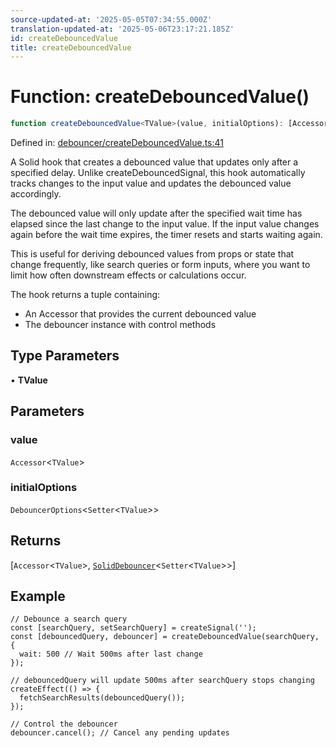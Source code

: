 ```yaml
---
source-updated-at: '2025-05-05T07:34:55.000Z'
translation-updated-at: '2025-05-06T23:17:21.185Z'
id: createDebouncedValue
title: createDebouncedValue
---
```


<!-- DO NOT EDIT: this page is autogenerated from the type comments -->

# Function: createDebouncedValue()

```ts
function createDebouncedValue<TValue>(value, initialOptions): [Accessor<TValue>, SolidDebouncer<Setter<TValue>>]
```

Defined in: [debouncer/createDebouncedValue.ts:41](https://github.com/TanStack/pacer/blob/main/packages/solid-pacer/src/debouncer/createDebouncedValue.ts#L41)

A Solid hook that creates a debounced value that updates only after a specified delay.
Unlike createDebouncedSignal, this hook automatically tracks changes to the input value
and updates the debounced value accordingly.

The debounced value will only update after the specified wait time has elapsed since
the last change to the input value. If the input value changes again before the wait
time expires, the timer resets and starts waiting again.

This is useful for deriving debounced values from props or state that change frequently,
like search queries or form inputs, where you want to limit how often downstream effects
or calculations occur.

The hook returns a tuple containing:
- An Accessor that provides the current debounced value
- The debouncer instance with control methods

## Type Parameters

• **TValue**

## Parameters

### value

`Accessor`\<`TValue`\>

### initialOptions

`DebouncerOptions`\<`Setter`\<`TValue`\>\>

## Returns

\[`Accessor`\<`TValue`\>, [`SolidDebouncer`](../interfaces/soliddebouncer.md)\<`Setter`\<`TValue`\>\>\]

## Example

```tsx
// Debounce a search query
const [searchQuery, setSearchQuery] = createSignal('');
const [debouncedQuery, debouncer] = createDebouncedValue(searchQuery, {
  wait: 500 // Wait 500ms after last change
});

// debouncedQuery will update 500ms after searchQuery stops changing
createEffect(() => {
  fetchSearchResults(debouncedQuery());
});

// Control the debouncer
debouncer.cancel(); // Cancel any pending updates
```
